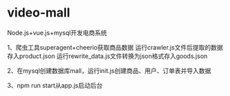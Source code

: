 # video-mall
Node.js+vue.js+mysql开发电商系统

1、爬虫工具superagent+cheerio获取商品数据
运行crawler.js文件后提取的数据存入product.json
运行rewrite_data.js文件转换为json格式存入goods.json

2、在mysql创建数据库mall，运行init.js创建商品、用户、订单表并导入数据

3、npm run start从app.js启动后台